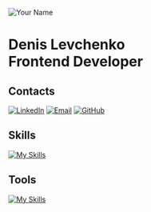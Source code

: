 ![Your Name](https://i.ibb.co/1dTg6kn/my-avatar.png)
# Denis Levchenko <br>Frontend Developer
## Contacts
[![LinkedIn](https://img.shields.io/badge/LinkedIn-Denis_Levchenko-blue)](https://www.linkedin.com/in/denis-levchenko-65a067264/)
[![Email](https://img.shields.io/badge/Email-levchenkoden02@gmail.com-red)](https://mail.google.com/mail/u/0/?pli=1#inbox)
[![GitHub](https://img.shields.io/badge/Github-gitdenlev-black)](https://github.com/gitdenlev)
## Skills
[![My Skills](https://skillicons.dev/icons?i=html,css,sass,js,react,nextjs,tailwind,git,nodejs)](https://skillicons.dev)
## Tools
[![My Skills](https://skillicons.dev/icons?i=vscode,figma)](https://skillicons.dev)
